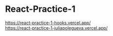 # React-Practice-1
https://react-practice-1-hooks.vercel.app/  
https://react-practice-1-juliapolegueva.vercel.app/
 

 
